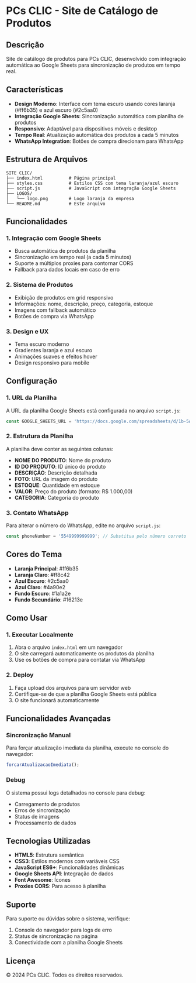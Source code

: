 # PCs CLIC - Site de Catálogo de Produtos

## Descrição
Site de catálogo de produtos para PCs CLIC, desenvolvido com integração automática ao Google Sheets para sincronização de produtos em tempo real.

## Características
- **Design Moderno**: Interface com tema escuro usando cores laranja (#ff6b35) e azul escuro (#2c5aa0)
- **Integração Google Sheets**: Sincronização automática com planilha de produtos
- **Responsivo**: Adaptável para dispositivos móveis e desktop
- **Tempo Real**: Atualização automática dos produtos a cada 5 minutos
- **WhatsApp Integration**: Botões de compra direcionam para WhatsApp

## Estrutura de Arquivos
```
SITE CLIC/
├── index.html          # Página principal
├── styles.css          # Estilos CSS com tema laranja/azul escuro
├── script.js           # JavaScript com integração Google Sheets
├── LOGOS/
│   └── logo.png        # Logo laranja da empresa
└── README.md           # Este arquivo
```

## Funcionalidades

### 1. Integração com Google Sheets
- Busca automática de produtos da planilha
- Sincronização em tempo real (a cada 5 minutos)
- Suporte a múltiplos proxies para contornar CORS
- Fallback para dados locais em caso de erro

### 2. Sistema de Produtos
- Exibição de produtos em grid responsivo
- Informações: nome, descrição, preço, categoria, estoque
- Imagens com fallback automático
- Botões de compra via WhatsApp

### 3. Design e UX
- Tema escuro moderno
- Gradientes laranja e azul escuro
- Animações suaves e efeitos hover
- Design responsivo para mobile

## Configuração

### 1. URL da Planilha
A URL da planilha Google Sheets está configurada no arquivo `script.js`:
```javascript
const GOOGLE_SHEETS_URL = 'https://docs.google.com/spreadsheets/d/1b-5Azi9M7ySzPGj0vnyBWL5jdRpKMIhGyH5455B0S0g/edit?usp=sharing';
```

### 2. Estrutura da Planilha
A planilha deve conter as seguintes colunas:
- **NOME DO PRODUTO**: Nome do produto
- **ID DO PRODUTO**: ID único do produto
- **DESCRIÇÃO**: Descrição detalhada
- **FOTO**: URL da imagem do produto
- **ESTOQUE**: Quantidade em estoque
- **VALOR**: Preço do produto (formato: R$ 1.000,00)
- **CATEGORIA**: Categoria do produto

### 3. Contato WhatsApp
Para alterar o número do WhatsApp, edite no arquivo `script.js`:
```javascript
const phoneNumber = '5549999999999'; // Substitua pelo número correto
```

## Cores do Tema
- **Laranja Principal**: #ff6b35
- **Laranja Claro**: #ff8c42
- **Azul Escuro**: #2c5aa0
- **Azul Claro**: #4a90e2
- **Fundo Escuro**: #1a1a2e
- **Fundo Secundário**: #16213e

## Como Usar

### 1. Executar Localmente
1. Abra o arquivo `index.html` em um navegador
2. O site carregará automaticamente os produtos da planilha
3. Use os botões de compra para contatar via WhatsApp

### 2. Deploy
1. Faça upload dos arquivos para um servidor web
2. Certifique-se de que a planilha Google Sheets está pública
3. O site funcionará automaticamente

## Funcionalidades Avançadas

### Sincronização Manual
Para forçar atualização imediata da planilha, execute no console do navegador:
```javascript
forcarAtualizacaoImediata();
```

### Debug
O sistema possui logs detalhados no console para debug:
- Carregamento de produtos
- Erros de sincronização
- Status de imagens
- Processamento de dados

## Tecnologias Utilizadas
- **HTML5**: Estrutura semântica
- **CSS3**: Estilos modernos com variáveis CSS
- **JavaScript ES6+**: Funcionalidades dinâmicas
- **Google Sheets API**: Integração de dados
- **Font Awesome**: Ícones
- **Proxies CORS**: Para acesso à planilha

## Suporte
Para suporte ou dúvidas sobre o sistema, verifique:
1. Console do navegador para logs de erro
2. Status de sincronização na página
3. Conectividade com a planilha Google Sheets

## Licença
© 2024 PCs CLIC. Todos os direitos reservados.
